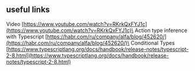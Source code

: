 ## useful links

Video [https://www.youtube.com/watch?v=RKrkQxFYJ1c](https://www.youtube.com/watch?v=RKrkQxFYJ1c)\
Action type inference with Typescript [https://habr.com/ru/company/alfa/blog/452620/](https://habr.com/ru/company/alfa/blog/452620/)\
Conditional Types [https://www.typescriptlang.org/docs/handbook/release-notes/typescript-2-8.html](https://www.typescriptlang.org/docs/handbook/release-notes/typescript-2-8.html)